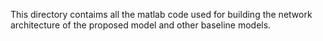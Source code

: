 This directory contaims all the matlab code used for building the network architecture of the proposed model and other baseline models.
